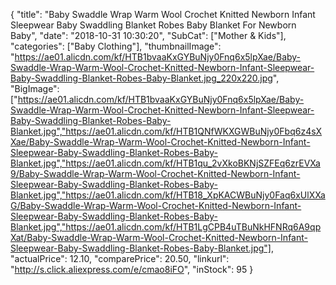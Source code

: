 {
	"title": "Baby Swaddle Wrap Warm Wool Crochet Knitted Newborn Infant Sleepwear Baby Swaddling Blanket Robes  Baby Blanket For Newborn Baby",
	"date": "2018-10-31 10:30:20",
	"SubCat": ["Mother & Kids"],
	"categories": ["Baby Clothing"],
	"thumbnailImage": "https://ae01.alicdn.com/kf/HTB1bvaaKxGYBuNjy0Fnq6x5lpXae/Baby-Swaddle-Wrap-Warm-Wool-Crochet-Knitted-Newborn-Infant-Sleepwear-Baby-Swaddling-Blanket-Robes-Baby-Blanket.jpg_220x220.jpg",
	"BigImage": ["https://ae01.alicdn.com/kf/HTB1bvaaKxGYBuNjy0Fnq6x5lpXae/Baby-Swaddle-Wrap-Warm-Wool-Crochet-Knitted-Newborn-Infant-Sleepwear-Baby-Swaddling-Blanket-Robes-Baby-Blanket.jpg","https://ae01.alicdn.com/kf/HTB1QNfWKXGWBuNjy0Fbq6z4sXXae/Baby-Swaddle-Wrap-Warm-Wool-Crochet-Knitted-Newborn-Infant-Sleepwear-Baby-Swaddling-Blanket-Robes-Baby-Blanket.jpg","https://ae01.alicdn.com/kf/HTB1qu_2vXkoBKNjSZFEq6zrEVXa9/Baby-Swaddle-Wrap-Warm-Wool-Crochet-Knitted-Newborn-Infant-Sleepwear-Baby-Swaddling-Blanket-Robes-Baby-Blanket.jpg","https://ae01.alicdn.com/kf/HTB18_XpKACWBuNjy0Faq6xUlXXaG/Baby-Swaddle-Wrap-Warm-Wool-Crochet-Knitted-Newborn-Infant-Sleepwear-Baby-Swaddling-Blanket-Robes-Baby-Blanket.jpg","https://ae01.alicdn.com/kf/HTB1LgCPB4uTBuNkHFNRq6A9qpXat/Baby-Swaddle-Wrap-Warm-Wool-Crochet-Knitted-Newborn-Infant-Sleepwear-Baby-Swaddling-Blanket-Robes-Baby-Blanket.jpg"],
	"actualPrice": 12.10,
	"comparePrice": 20.50,
	"linkurl": "http://s.click.aliexpress.com/e/cmao8iFO",
	"inStock": 95
}
